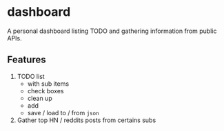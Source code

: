 # dashboard

A personal dashboard listing TODO and gathering information from public APIs.

## Features

  1. TODO list
     * with sub items
     * check boxes
     * clean up
     * add
     * save / load to / from `json`
  2. Gather top HN / reddits posts from certains subs
